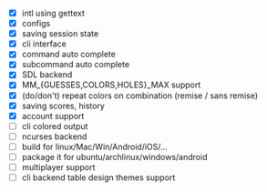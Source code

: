 - [x] intl using gettext
- [x] configs
- [x] saving session state
- [x] cli interface
- [x] command auto complete
- [x] subcommand auto complete
- [x] SDL backend
- [x] MM_{GUESSES,COLORS,HOLES}_MAX support
- [x] \(do/don't\) repeat colors on combination (remise / sans remise)
- [x] saving scores, history
- [x] account support
- [ ] cli colored output
- [ ] ncurses backend
- [ ] build for linux/Mac/Win/Android/iOS/...
- [ ] package it for ubuntu/archlinux/windows/android
- [ ] multiplayer support
- [ ] cli backend table design themes support
